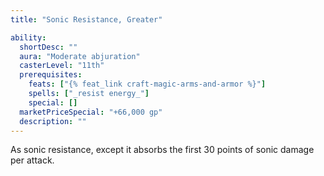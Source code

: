 ```yaml
---
title: "Sonic Resistance, Greater"

ability:
  shortDesc: ""
  aura: "Moderate abjuration"
  casterLevel: "11th"
  prerequisites:
    feats: ["{% feat_link craft-magic-arms-and-armor %}"]
    spells: ["_resist energy_"]
    special: []
  marketPriceSpecial: "+66,000 gp"
  description: ""
---
```

As sonic resistance, except it absorbs the first 30 points of sonic damage per attack.


